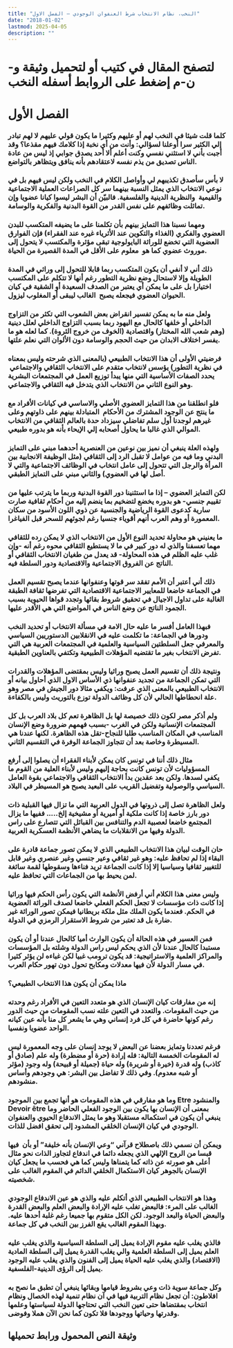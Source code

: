 ```yaml
---
title: "النخب، نظام الانتخاب شرط العنفوان الوجودي – الفصل الاول"
date: "2018-01-02"
lastmod: 2025-04-05
description: ""
---
```

# **لتصفح المقال في كتيب أو لتحميل وثيقة و-ن-م إضغط على الروابط أسفله** **النخب**

# الفصل الأول

### كلما قلت شيئا في النخب لهم أو عليهم وكثيرا ما يكون قولي عليهم لا لهم تبادر إلي الكثير سرا أوعلنا لسؤالي: وأنت من أي نخبة إذا كلامك فيهم مقذعا؟ وقد أجبت بأني لا استثني نفسي وكنت أعلم ألا أحد يصدق جوابي إذ ليس من عادة الناس تصديق من يذم نفسه لاعتقادهم بأنه ينافق ويتظاهر بالتواضع.

### لا بأس سأصدق تكذيبهم لي وأواصل الكلام في النخب ولكن ليس فيهم بل في نوعي الانتخاب الذي يمثل النسبة بينهما سر كل الصراعات العملية الاجتماعية والقيمية  والنظرية الدينية والفلسفية. فالبيّن أن البشر ليسوا كيانا عضويا وإن تماثلت وظائفهم على نفس القدر من القوة البدنية والفكرية والوسامة.

### ومهما نسبنا هذا التمايز بينهم بأن تكلمنا على ما يضيفه المتكسب للبدن العضوي والفكري (الغذاء والتكوين عند الأثرياء غيره عند الفقراء) فإن الفوارق العضوية التي تخضع للوراثة البايولوجية تبقى مؤثرة والمكتسب لا يتحول إلى موروث عضوي كما هو  معلوم على الأقل في المدة القصيرة من الحياة.

### ذلك أني لا أنفي أن يكون المتكسب ربما قابلا للتحول إلى وراثي في المدة الطويلة وإلا لاستحال وضع نظرية التطور رغم أنها لا تتكلم على المكتسب اختيارا بل على ما يمكن أي يعتبر من الصدف السعيدة أو الشقية في كيان الحيوان العضوي فيجعله يصبح  الغالب ليبقى أو المغلوب ليزول.

### ولعل منه ما به يمكن تفسير انقراض بعض الشعوب التي تكثر من التزاوج الداخلي أو خلفها كالحال مع اليهود ربما بسبب التزاوج الداخلي لعلل دينية (وهم شعب الله المختار) واقتصادية (الخوف من خروج الثروة). كما لعله هو ما يفسر اختلاف الابدان من حيث الحجم والوسامة دون الألوان التي نعلم علتها.

### فرضيتي الأولى أن هذا الانتخاب الطبيعي (بالمعنى الذي شرحته وليس بمعناه في نظرية التطور) يؤسس لانتخاب متقدم على الانتخاب الثقافي والاجتماعي  يحدد الصفات الأساسية التي منها يبدأ توزيع العمل في المجتمعات البشرية وهو النوع الثاني من الانتخاب الذي يتدخل فيه الثقافي والاجتماعي.

### فلو انطلقنا من هذا التمايز العضوي الأصلي والاساسي في كيانات الأفراد مع ما ينتج عن الوجود المشترك من الأحكام  المتبادلة بينهم على ذاوتهم وعلى غيرهم لوجدنا أول سلم تفاضلي سيزداد حدة بالعالم الثقافي من الانتخاب الموالي الذي غالبا ما يحاول أصحابه إلي الإيحاء بأنه هو بدوره طبيعي.

### ولهذه العلة ينبغي أن نميز بين نوعين من العنصرية أحدهما مبني على التمايز البدني وما فيه من عوامل لا تقبل الرد إلى الثقافي (مثل الوظيفة الانجابية بين المرأة والرجل التي تتحول إلى عامل انتخاب في الوظائف الاجتماعية والتي لا أصل لها في العضوي) والثاني مبني على التمايز الطبقي.

### لكن التمايز العضوي – إذا ما استثنينا دور القوة البدنية وربما ما يترتب عليها من تقييم جنسي- هو بدوره يخضع لتضخيم بما ينضم إليه من أحكام ثقافية صارت سارية كدعوى القوة الرياضية والجنسية عن ذوي اللون الأسود من سكان المعمورة أو وهم العرب أنهم أقوياء جنسيا رغم لجوئهم للسحر قبل الفياغرا.

### ما يعنيني هو محاولة تحديد النوع الأول من الانتخاب الذي لا يمكن رده للثقافي مهما تعسفنا والذي له دور كبير في ما لا يستطيع الثقافي محوه رغم أنه -وإن غلب عليه الظلم في هذه المحاولة- قد يعدل من طغيان الانتخاب الثقافي أو الناتج عن الفروق الاجتماعية والاقتصادية ودور السلطة فيه.

### ذلك أني أعتبر أن الأمم تفقد سر قوتها وعنفوانها عندما يصبح تقسيم العمل في الجماعة خاضعا للمعايير الاجتماعية الاقتصادية التي تفرضها ثقافة الطبقة الغالبة على تداول الاجيال في تحقيق شروط بقائها وتجدد قواها الحيوية بسبب الجمود الناتج عن وضع الناس في المواضع التي هي الأقدر عليها.

### فبهذا العامل أفسر ما عليه حال الامة في مسألة الانتخاب أو تحديد النخب ودورها في الجماعة: ما تكلمت عليه في الانقلابين الدستوريين السياسي والمعرفي جعل السلطتين السياسية والعلمية في المجتمعات العربية هي التي تفرض الانتخاب بغير ما تقتضيه المؤهلات الطبيعية وتكتفي بالعناوين الطبقية.

### ونتيجة ذلك أن تقسيم العمل يصبح وراثيا وليس بمقتضى المؤهلات والقدرات التي تمكن الجماعة من تجديد عنفوانها ذي الأساس الاول الذي أحاول بيانه أو الانتخاب الطبيعي بالمعنى الذي عرفت: ويكفي مثالا دور الجيش في مصر وهو علة انحطاطها الحالي لأن كل وظائف الدولة توزع بالتوريث وليس بالكفاءة.

### ولم أذكر مصر لكون ذلك خصيصة لها بل الظاهرة تعم كل بلاد العرب بل كل المجتمعات الإنسانية ولكن في الغرب -بسبب فهمهم ضرورة وضع الإنسان المناسب في المكان المناسب طلبا للنجاح-تقل هذه الظاهرة. لكنها عندنا هي المسيطرة وخاصة بعد أن تتجاوز الجماعة الوفرة في التقسيم الثاني.

### مثال ذلك أننا في تونس كان يمكن لأبناء الفقراء أن يصلوا إلى أرفع المسؤوليات لأن تونس كانت بحاجة إليهم وليس لأبناء العلية من القوم ما يكفي لسدها. ولكن بعد عقدين بدأ الانتخاب الثقافي والاجتماعي بقوة العامل السياسي والوصولية وتفضيل القريب على البعيد يصبح هو المسيطر في البلاد.

### ولعل الظاهرة تصل إلى ذروتها في الدول العربية التي ما تزال فيها القبلية ذات دور بارز خاصة إذا كانت ملكية أو أميرية أو مشيخية إلخ….. ففيها ما يزال المجتمع خاضعا لعصبية الدم والتنافس بين القبائل التي تتصارع على راس الدولة وفيها من الانقلابات ما يضاهي الأنظمة العسكرية العربية.

### حان الوقت لبيان هذا الانتخاب الطبيعي الذي لا يمكن تصور جماعة قادرة على البقاء إذا لم تحافظ عليه: وهو غير ثقافي وعير جنسي وغير عنصري وغير قابل للتغيير ثقافيا وسياسيا إلا إذا كانت الجماعة تريد فناءها وسقوطها لقمة سائغة لمن يحيط بها من الجماعات التي تحافظ عليه.

### وليس معنى هذا الكلام أني أرفض الأنظمة التي يكون رأس الحكم فيها وراثيا إذا كانت ذات مؤسسات لا تجعل الحكم الفعلي خاضعا لصدف الوراثة العضوية في الحكم. فعندما يكون الملك مثل ملكة بريطانيا فيمكن تصور الوراثة غير ضارة بل قد تعتبر من شروط الاستقرار الرمزي في الدولة.

### فمن العسير في هذه الحالة أن يكون الوارث أميا كالحال عندنا أو أن يكون مستبدا كالحال عندنا لأن الذي يحكم ليس راس الدولة وشلته بل المؤسسات والمراكز العلمية والاستراتيجية: قد يكون ترومب غبيا لكن غباءه لن يؤثر كثيرا في مسار الدولة لأن فيها معدلات ومكابح تحول دون تهور حكام العرب.

### ماذا يمكن أن يكون هذا الانتخاب الطبيعي؟

### إنه من مفارقات كيان الإنسان الذي هو متعدد التعين في الأفراد رغم وحدته من حيث المقومات. والتعدد في التعين علته نسب المقومات من حيث الدور رغم كونها حاضرة في كل فرد إنساني وهي ما يشعر كل منا بأنه عين كيانه الواحد عضويا ونفسيا.

### فرغم تعددنا وتمايز بعضنا عن البعض لا يوجد إنسان على وجه المعمورة ليس له المقومات الخمسة التالية: فله إرادة (حرة أو مضطرة) وله علم (صادق أو كاذب) وله قدرة (خيرة أو شريرة) وله حياة (جميلة أو قبيحة) وله وجود (مؤثر أو شبه معدوم). وفي ذلك لا تفاضل بين البشر: هي وجودهم وأساس منشودهم.

### وما هو مفارقي في هذه المقومات هو أنها تجمع بين الموجود Etre والمنشود Devoir être بمعنى أن الإنسان بها يكون بين الوجود الفعلي الحاضر وما ينبغي أن يكون في استكماله مستقبلا وهو ما يمثل الاندفاع الحيوي والعنفوان الوجودي في كيان الإنسان الخلقي المشدود إلى تحقق افضل للذات.

### ويمكن أن نسمي ذلك باصطلاح قرآني “وعي الإنسان بأنه خليفة” أو بأن  فيها قبسا من الروح الإلهي الذي يجعله دائما في اندفاع لتجاوز الذات نحو مثال أعلى هو صورته عن ذاته كما يتمناها وليس كما هي فحسب ما يجعل كيان الإنسان بالجوهر كيان الاستكمال الخلقي الدائم في المقوم الغالب على شخصيته.

### وهذا هو الانتخاب الطبيعي الذي أتكلم عليه والذي هو عين الاندفاع الوجودي الغالب على المرء: فالبعض تغلب عليه الإرادة والبعض العلم والبعض القدرة والبعض الحياة والبعد الوجود. لكن الكل متقوم بها جميعا رغم غلبة أحدها عليه. وبهذا المقوم الغالب يقع الفرز بين النخب في كل جماعة.

### فالذي يغلب عليه مقوم الإرادة يميل إلى السلطة السياسية والذي يغلب عليه العلم يميل إلى السلطة العلمية والي يغلب القدرة يميل إلى السلطة المادية (الاقتصاد) والذي يغلب عليه الحياة يميل إلى الفنون والذي يغلب عليه الوجود يميل إلى الرؤى الدينية-الفلسفية.

### وكل جماعة سوية ذات وعي بشروط قيامها وبقائها ينبغي أن تطبق ما نصح به افلاطون: أن تجعل نظام التربية فيها في آن نظام تنمية لهذه الخصال ونظام انتخاب بمقتضاها حتى تعين النخب التي تحتاجها الدولة لسياستها وعلمها وقدرتها وحياتها ووجودها فلا تكون كما نحن الآن هملا وفوضى.

## وثيقة النص المحمول ورابط تحميلها

###
